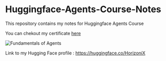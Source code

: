 # Huggingface-Agents-Course-Notes
This repository contains my notes for Huggingface Agents Course

You can chekout my certificate [here](https://cdn-lfs-us-1.hf.co/repos/f2/34/f2344151f60f6027c436821dc61cf3f27a46435de57df8df50ad02b5acca7c07/fceed2fcfc36e16832387b314d6db2e7b4b8bcf042c74ee11be9b0b6f55b32a3?response-content-disposition=inline%3B+filename*%3DUTF-8%27%272025-02-13.png%3B+filename%3D%222025-02-13.png%22%3B&response-content-type=image%2Fpng&Expires=1739433586&Policy=eyJTdGF0ZW1lbnQiOlt7IkNvbmRpdGlvbiI6eyJEYXRlTGVzc1RoYW4iOnsiQVdTOkVwb2NoVGltZSI6MTczOTQzMzU4Nn19LCJSZXNvdXJjZSI6Imh0dHBzOi8vY2RuLWxmcy11cy0xLmhmLmNvL3JlcG9zL2YyLzM0L2YyMzQ0MTUxZjYwZjYwMjdjNDM2ODIxZGM2MWNmM2YyN2E0NjQzNWRlNTdkZjhkZjUwYWQwMmI1YWNjYTdjMDcvZmNlZWQyZmNmYzM2ZTE2ODMyMzg3YjMxNGQ2ZGIyZTdiNGI4YmNmMDQyYzc0ZWUxMWJlOWIwYjZmNTViMzJhMz9yZXNwb25zZS1jb250ZW50LWRpc3Bvc2l0aW9uPSomcmVzcG9uc2UtY29udGVudC10eXBlPSoifV19&Signature=XZgihJ3uekq5P4PDQ4fHgNKdlg-lf2Igd1baJDe1hsICwu3pUnnUQGVbVhnhU1fRT60j1md5tO4982e9ThZD6YiPdQRfbbtKqySG1pUqV5%7EdVVrAmYf3Zj-okAzEWc0keftyIGAzmjE0EoLKqSG5H5-H6tGiyrabbituYaLOOVVeP8zIKeTCRBPfADtIXrRRreGZ8RTUaJfqhja073eWMf795jMLLaMZiotXphv6mOyH5lGJ-ykUzmWVlW9xn2o5X-UaOqLfWV-0zgWgqcBa%7EAPNsnhsxzoHvnpGyorrpuaNE%7Egh7fXuP5i7O1eybLuVHBmV3EnGGZzdYWWrZlVMUw__&Key-Pair-Id=K24J24Z295AEI9)

![Fundamentals of Agents](https://github.com/user-attachments/assets/d2c0d6ec-8070-4c50-a0a7-4710a3a6493b)

Link to my Hugging Face profile : https://huggingface.co/HorizoniX 
